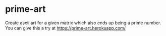 # prime-art
Create ascii art for a given matrix which also ends up being a prime number. You can give this a try at https://prime-art.herokuapp.com/
